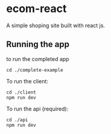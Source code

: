 # ecom-react
A simple shoping site built with react js.

## Running the app

to run the completed app 

```
cd ./complete-example
```


To run the client:

```
cd ./client
npm run dev
```
To run the api (required):

```
cd ./api
npm run dev
```
